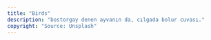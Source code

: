 ```yaml
---
title: "Birds"
description: "bostorgay denen ayvanın da, cılgada bolur cuvası."
copyright: "Source: Unsplash"
---
```

